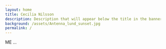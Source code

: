 ```yaml
---
layout: home
title: Cecilia Nilsson
description: Description that will appear below the title in the banner
background: /assets/Antenna_lund_sunset.jpg
permalink: /
---
```


ME ...
